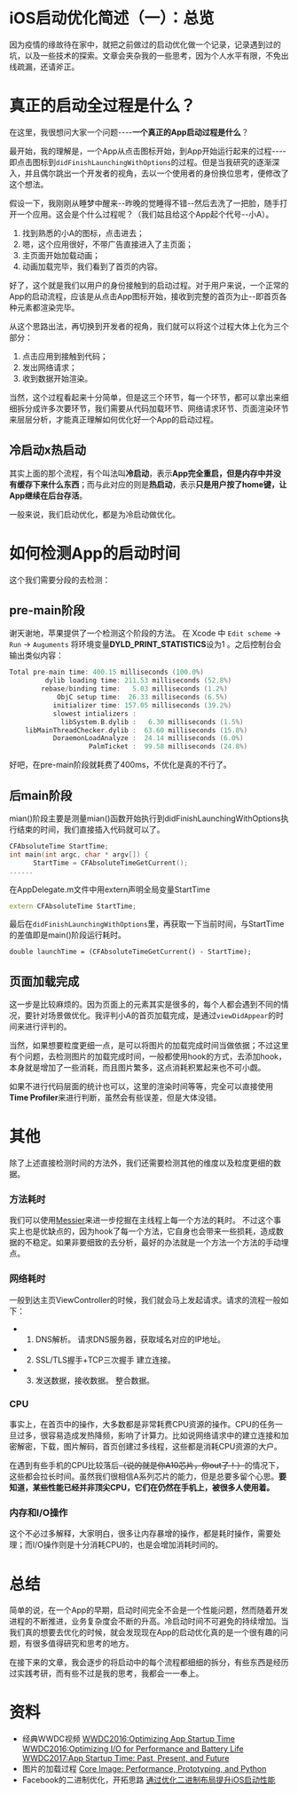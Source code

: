 # iOS启动优化简述（一）：总览
因为疫情的缘故待在家中，就把之前做过的启动优化做一个记录，记录遇到过的坑，以及一些技术的探索。文章会夹杂我的一些思考，因为个人水平有限，不免出线疏漏，还请斧正。

# 真正的启动全过程是什么？
在这里，我很想问大家一个问题----**一个真正的App启动过程是什么**？

最开始，我的理解是，一个App从点击图标开始，到App开始运行起来的过程----即点击图标到`didFinishLaunchingWithOptions`的过程。但是当我研究的逐渐深入，并且偶尔跳出一个开发者的视角，去以一个使用者的身份换位思考，便修改了这个想法。

假设一下，我刚刚从睡梦中醒来--昨晚的觉睡得不错--然后去洗了一把脸，随手打开一个应用。这会是个什么过程呢？（我们姑且给这个App起个代号--小A）。
 
 1. 找到熟悉的小A的图标，点击进去；
 2. 嗯，这个应用很好，不带广告直接进入了主页面；
 3. 主页面开始加载动画；
 4. 动画加载完毕，我们看到了首页的内容。


好了，这个就是我们以用户的身份接触到的启动过程。对于用户来说，一个正常的App的启动流程，应该是从点击App图标开始，接收到完整的首页为止--即首页各种元素都渲染完毕。

从这个思路出法，再切换到开发者的视角，我们就可以将这个过程大体上化为三个部分：
1. 点击应用到接触到代码；
2. 发出网络请求；
3. 收到数据开始渲染。

当然，这个过程看起来十分简单，但是这三个环节，每一个环节，都可以拿出来细细拆分成许多次要环节，我们需要从代码加载环节、网络请求环节、页面渲染环节来层层分析，才能真正理解如何优化好一个App的启动过程。


## 冷启动x热启动
其实上面的那个流程，有个叫法叫**冷启动**，表示**App完全重启，但是内存中并没有缓存下来什么东西**；而与此对应的则是**热启动**，表示**只是用户按了home键，让App继续在后台存活**。

一般来说，我们启动优化，都是为冷启动做优化。


# 如何检测App的启动时间
这个我们需要分段的去检测：

## pre-main阶段
谢天谢地，苹果提供了一个检测这个阶段的方法。
在 Xcode 中 `Edit scheme` -> `Run` -> `Auguments` 将环境变量**DYLD_PRINT_STATISTICS**设为1 。之后控制台会输出类似内容：
```C++
Total pre-main time: 400.15 milliseconds (100.0%)
         dylib loading time: 211.53 milliseconds (52.8%)
        rebase/binding time:   5.03 milliseconds (1.2%)
            ObjC setup time:  26.33 milliseconds (6.5%)
           initializer time: 157.05 milliseconds (39.2%)
           slowest intializers :
             libSystem.B.dylib :   6.30 milliseconds (1.5%)
    libMainThreadChecker.dylib :  63.60 milliseconds (15.8%)
           DoraemonLoadAnalyze :  24.14 milliseconds (6.0%)
                    PalmTicket :  99.58 milliseconds (24.8%)
```
好吧，在pre-main阶段就耗费了400ms，不优化是真的不行了。

## 后main阶段
mian()阶段主要是测量mian()函数开始执行到didFinishLaunchingWithOptions执行结束的时间，我们直接插入代码就可以了。
```C++
CFAbsoluteTime StartTime;
int main(int argc, char * argv[]) {
      StartTime = CFAbsoluteTimeGetCurrent();
......
```
在AppDelegate.m文件中用extern声明全局变量StartTime
```C++
extern CFAbsoluteTime StartTime;
```
最后在`didFinishLaunchingWithOptions`里，再获取一下当前时间，与StartTime的差值即是main()阶段运行耗时。
```
double launchTime = (CFAbsoluteTimeGetCurrent() - StartTime);
```

## 页面加载完成
这一步是比较麻烦的。因为页面上的元素其实是很多的，每个人都会遇到不同的情况，要针对场景做优化。我评判小A的首页加载完成，是通过`viewDidAppear`的时间来进行评判的。

当然，如果想要粒度更细一点，是可以将图片的加载完成时间当做依据；不过这里有个问题，去检测图片的加载完成时间，一般都使用hook的方式，去添加hook，本身就是增加了一些消耗，而且图片繁多，这点消耗积累起来也不可小觑。

如果不进行代码层面的统计也可以，这里的渲染时间等等，完全可以直接使用**Time Profiler**来进行判断，虽然会有些误差，但是大体没错。


# 其他

除了上述直接检测时间的方法外，我们还需要检测其他的维度以及粒度更细的数据。
### 方法耗时

我们可以使用[Messier](https://messier.app/)来进一步挖掘在主线程上每一个方法的耗时。
不过这个事实上也是优缺点的，因为hook了每一个方法，它自身也会带来一些损耗，造成数据的不稳定。如果非要细致的去分析，最好的办法就是一个方法一个方法的手动埋点。

### 网络耗时
一般到达主页ViewController的时候，我们就会马上发起请求。请求的流程一般如下：

* 1. DNS解析。
        请求DNS服务器，获取域名对应的IP地址。
* 2. SSL/TLS握手+TCP三次握手
        建立连接。
* 3. 发送数据，接收数据。
        整合数据。


### CPU
事实上，在首页中的操作，大多数都是非常耗费CPU资源的操作。CPU的任务一旦过多，很容易造成发热降频，影响了计算力。比如说网络请求中的建立连接和加密解密，下载，图片解码，首页创建过多线程，这些都是消耗CPU资源的大户。

在遇到有些手机的CPU比较落后~~（说的就是你A10芯片，你out了！）~~的情况下，这些都会拉长时间。虽然我们很相信A系列芯片的能力，但是总要多留个心思。**要知道，某些性能已经并非顶尖CPU，它们在仍然在手机上，被很多人使用着。**


### 内存和I/O操作

这个不必过多解释，大家明白，很多让内存暴增的操作，都是耗时操作，需要处理；而I/O操作则是十分消耗CPU的，也是会增加消耗时间的。


# 总结 
简单的说，在一个App的早期，启动时间完全不会是一个性能问题，然而随着开发进程的不断推进，业务复杂度会不断的升高。冷启动时间不可避免的持续增加。当我们真的想要去优化的时候，就会发现现在App的启动优化真的是一个很有趣的问题，有很多值得研究和思考的地方。

在接下来的文章，我会逐步的将启动中的每个流程都细细的拆分，有些东西是经历过实践考研，而有些不过是我的思考，我都会一一奉上。



# 资料
* 经典WWDC视频
        [WWDC2016:Optimizing App Startup Time](https://developer.apple.com/videos/play/wwdc2016/406)
        [WWDC2016:Optimizing I/O for Performance and Battery Life](https://developer.apple.com/videos/play/wwdc2016/719/)
        [WWDC2017:App Startup Time: Past, Present, and Future](https://developer.apple.com/videos/play/wwdc2017/413/)
* 图片的加载过程
        [Core Image: Performance, Prototyping, and Python](https://developer.apple.com/videos/play/wwdc2018/719/)
* Facebook的二进制优化，开拓思路
        [通过优化二进制布局提升iOS启动性能](https://www.bilibili.com/video/BV1NJ411w7hv) 



